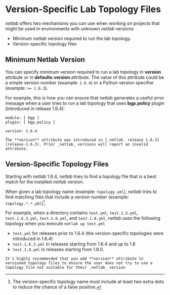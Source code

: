 # Version-Specific Lab Topology Files

_netlab_ offers two mechanisms you can use when working on projects that might be used in environments with unknown _netlab_ versions:

* Minimum *netlab* version required to run the lab topology.
* Version-specific topology files

## Minimum Netlab Version

You can specify minimum version required to run a lab topology in **version** attribute or in **defaults.version** attribute. The value of this attribute could be a simple version number (example: `1.6.4`) or a Python version specifier (example: `>= 1.6.3`).

For example, this is how you can ensure that _netlab_ generates a useful error message when a user tries to run a lab topology that uses **bgp.policy** plugin (introduced in release 1.6.4):

```
module: [ bgp ]
plugin: [ bgp.policy ]

version: 1.6.4
```

```{warning}
The **version** attribute was introduced in [_netlab_ release 1.6.3](release-1.6.3). Prior _netlab_ versions will report an invalid attribute.
```

## Version-Specific Topology Files

Starting with _netlab_ 1.6.4, _netlab_ tries to find a topology file that is a best match for the installed _netlab_ version.

When given a lab topology name (example: `topology.yml`), _netlab_ tries to find matching files that include a version number (example: `topology.*.*.yml`)[^2ED].

For example, when a directory contains `test.yml`, `test.1.5.yml`, `test.1.6.3.yml`, `test.1.6.yml`, and `test.1.8.yml`, _netlab_ uses the following topology when you execute `netlab up test.yml`

* `test.yml` for releases prior to 1.6.4 (the version-specific topologies were introduced in 1.6.4)
* `test.1.6.3.yml` in releases starting from 1.6.4 and up to 1.8
* `test.1.8.yml` in releases starting from 1.8.0.

```{tip}
It's highly recommended that you add **version** attribute to versioned topology files to ensure the user does not try to use a topology file not suitable for their _netlab_ version
```

[^2ED]: The version-specific topology name must include at least two extra dots to reduce the chance of a false positive.